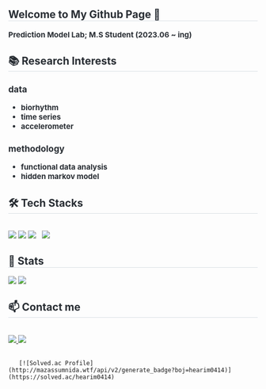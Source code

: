 <!--내용 부분-->
<!--
![Hyerim's GitHub stats](https://github-readme-stats-hyerim0414s-projects.vercel.app/api?username=hyerim0414&count_private=true&hide=stars)
![Hyerim](https://github-readme-stats-hyerim0414s-projects.vercel.app/api/top-langs/?username=hyerim0414&layout=compact&hide=tex)
🎓Education
Department of Statistics, Seoul National University (2023.03 ~ ing)
- M.S. Student in Statistics
- Prediction Model Lab

Department of Mathmatics, Ajou University (2018.03 ~ 2023.02)
- Bachelor of Mathematics, Bachelor of ICT convergence
-->
<div style="text-align: left;"> 
    <h2 style="border-bottom: 1px solid #d8dee4; color: #282d33;">  Welcome to My Github Page 👋 </h2>  
    <div style="font-weight: 700; font-size: 15px; text-align: left; color: #282d33;">     
Prediction Model Lab; M.S Student (2023.06 ~ ing)
</div> 
    </div>
 <div style="text-align: left;"> 
  <h2 style="border-bottom: 1px solid #d8dee4; color: #282d33;"> 📚 Research Interests </h2>  
  <div style="font-weight: 700; font-size: 15px; text-align: left; color: #282d33;">
    
### data
<ul>
  <li>biorhythm</li>
  <li>time series</li>
  <li>accelerometer</li>
</ul>

### methodology
<ul>
  <li>functional data analysis</li>
  <li>hidden markov model</li>
</ul>
</div> 
    </div>
    <div style="text-align: left;">
    <h2 style="border-bottom: 1px solid #d8dee4; color: #282d33;"> 🛠️ Tech Stacks </h2> <br> 
    <div style="margin: ; text-align: left;" "text-align: left;">
      <img src="https://img.shields.io/badge/R-276DC3?style=for-the-badge&logo=r&logoColor=white" />
      <img src="https://img.shields.io/badge/python-3670A0?style=for-the-badge&logo=python&logoColor=ffdd54" />
      <img src="https://img.shields.io/badge/TensorFlow-FF6F00?style=for-the-badge&logo=tensorflow&logoColor=white"> &nbsp
      <img src="https://img.shields.io/badge/Github-181717?style=for-the-badge&logo=Github&logoColor=white">
    </div></div>
   <div style="text-align: left;"> 
    <h2 style="border-bottom: 1px solid #d8dee4; color: #282d33;"> 🏅 Stats </h2> 
      <div style="text-align: left;"> 
        <img src="https://github-readme-stats-hyerim0414s-projects.vercel.app/api?username=hyerim0414&hide_rank=false&count_private=true&hide=stars&show_icons=true"
         />
        <img src="https://github-readme-stats-hyerim0414s-projects.vercel.app/api/top-langs/?username=hyerim0414&layout=compact&hide=tex"
         />  
        <!--
        <a href=https://solved.ac/hearim0414> <img src="http://mazassumnida.wtf/api/v2/generate_badge?boj=hearim0414"> </a>
        <a href=https://solved.ac/hearim0414> <img src="http://mazassumnida.wtf/api/mini/generate_badge?boj=hearim0414"> </a>
          -->
          </div> 
    </div>
    <div style="text-align: left;">
    <h2 style="border-bottom: 1px solid #d8dee4; color: #282d33;"> 📫 Contact me </h2> <br> 
    <div style="text-align: left;"> <a href=https://www.notion.so/HMM-3ac390e3e3b3492a8948c2311c34b395> <img src="https://img.shields.io/badge/Notion-000000?style=flat-square&logo=Notion&logoColor=white&link=https://www.notion.so/HMM-3ac390e3e3b3492a8948c2311c34b395"> </a>
         <a href=mailto:sunrimp@snu.ac.kr> <img src="https://img.shields.io/badge/Email-EA4335?style=flat-square&logo=Gmail&logoColor=white&link=mailto:sunrimp@snu.ac.kr"> </a>
          </div>  <br> 
    <div style="text-align: left;">  </div> 
    </div>
   

       [![Solved.ac Profile](http://mazassumnida.wtf/api/v2/generate_badge?boj=hearim0414)](https://solved.ac/hearim0414)
